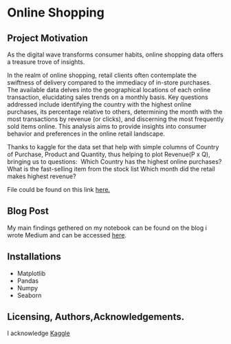 # Online Shopping


## Project Motivation
 As the digital wave transforms consumer habits, online shopping data offers a treasure trove of insights. 

 In the realm of online shopping, retail clients often contemplate the swiftness of delivery compared to the immediacy of in-store purchases. The available data delves into the geographical locations of each online transaction, elucidating sales trends on a monthly basis. Key questions addressed include identifying the country with the highest online purchases, its percentage relative to others, determining the month with the most transactions by revenue (or clicks), and discerning the most frequently sold items online. This analysis aims to provide insights into consumer behavior and preferences in the online retail landscape.

 Thanks to kaggle for the data set that help with simple columns of Country of Purchase, Product and Quantity, thus helping to plot Revenue(P x Q), bringing us to questions: 
Which Country has the highest online purchases?
What is the fast-selling item from the stock list
Which month did the retail makes highest revenue?

File could be found on this link [here.](https://www.kaggle.com/datasets/thedevastator/online-retail-transaction-data/code)

## Blog Post
My main findings gethered on my notebook can be found on the blog i wrote Medium and can be accessed  [here](https://medium.com/@mohaumasukela/how-to-influence-consumer-buying-behavior-as-a-business-bd99ba4b552f).

## Installations

- Matplotlib
- Pandas
- Numpy
- Seaborn



## Licensing, Authors,Acknowledgements.

I acknowledge [Kaggle](https://www.kaggle.com/) 
